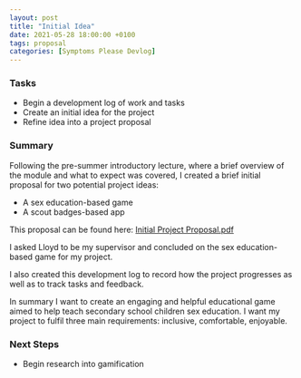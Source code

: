 ```yaml
---
layout: post
title: "Initial Idea"
date: 2021-05-28 18:00:00 +0100
tags: proposal 
categories: [Symptoms Please Devlog]
---
```


### Tasks
- Begin a development log of work and tasks
- Create an initial idea for the project
- Refine idea into a project proposal

### Summary
Following the pre-summer introductory lecture, where a brief overview of the module and what to expect was covered, I created a brief initial proposal for two potential project ideas:
- A sex education-based game
- A scout badges-based app

This proposal can be found here: <a href="{{site.baseurl}}/assets/SymptomsPlease/initial_proposal.pdf" target="_blank">Initial Project Proposal.pdf</a>

I asked Lloyd to be my supervisor and concluded on the sex education-based game for my project.

I also created this development log to record how the project progresses as well as to track tasks and feedback.

In summary I want to create an engaging and helpful educational game aimed to help teach secondary school children sex education. I want my project to fulfil three main requirements: inclusive, comfortable, enjoyable.

### Next Steps
- Begin research into gamification